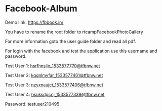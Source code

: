 # Facebook-Album

Demo link: https://fbbook.in/

You have to rename the root folder to rtcampFacebookPhotoGallery

For more information goto the user guide folder and read all pdf.

For login with the facebook and test the application use this username and password.

Test User 1: hsrfhnslio_1533577770@tfbnw.net 

Test User 2: kqgnlmyfar_1533577461@tfbnw.net 

Test User 3: nzyxnaujct_1533577406@tfbnw.net 

Test User 4: hsuksdgcnj_1533577339@tfbnw.net

Password: testuser210495

